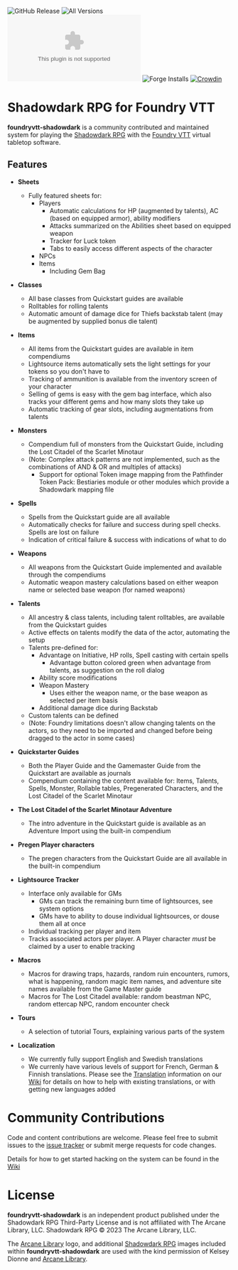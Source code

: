 ![GitHub Release](https://img.shields.io/github/release-date/Muttley/foundryvtt-shadowdark)
![All Versions](https://img.shields.io/github/downloads/Muttley/foundryvtt-shadowdark/total)
![Latest Version](https://img.shields.io/github/downloads/Muttley/foundryvtt-shadowdark/latest/shadowdark-release-1.5.1.zip)
![Forge Installs](https://img.shields.io/badge/dynamic/json?label=Forge%20Installs&query=package.installs&suffix=%25&url=https%3A%2F%2Fforge-vtt.com%2Fapi%2Fbazaar%2Fpackage%2Fshadowdark)
[![Crowdin](https://badges.crowdin.net/foundryvtt-shadowdark/localized.svg)](https://crowdin.com/project/foundryvtt-shadowdark)

# Shadowdark RPG for Foundry VTT

**foundryvtt-shadowdark** is a community contributed and maintained system for playing the [Shadowdark RPG][1] with the [Foundry VTT][2] virtual tabletop software.

## Features
- **Sheets**
  - Fully featured sheets for:
    - Players
      - Automatic calculations for HP (augmented by talents), AC (based on equipped armor), ability modifiers
      - Attacks summarized on the Abilities sheet based on equipped weapon
      - Tracker for Luck token
      - Tabs to easily access different aspects of the character
    - NPCs
    - Items
      - Including Gem Bag

- **Classes**
  - All base classes from Quickstart guides are available
  - Rolltables for rolling talents
  - Automatic amount of damage dice for Thiefs backstab talent (may be augmented by supplied bonus die talent)

- **Items**
  - All items from the Quickstart guides are available in item compendiums
  - Lightsource items automatically sets the light settings for your tokens so you don't have to
  - Tracking of ammunition is available from the inventory screen of your character
  - Selling of gems is easy with the gem bag interface, which also tracks your different gems and how many slots they take up
  - Automatic tracking of gear slots, including augmentations from talents

- **Monsters**
  - Compendium full of monsters from the Quickstart Guide, including the Lost Citadel of the Scarlet Minotaur
  - (Note: Complex attack patterns are not implemented, such as the combinations of AND & OR and multiples of attacks)
	- Support for optional Token image mapping from the Pathfinder Token Pack: Bestiaries module or other modules which provide a Shadowdark mapping file

- **Spells**
  - Spells from the Quickstart guide are all available
  - Automatically checks for failure and success during spell checks. Spells are lost on failure
  - Indication of critical failure & success with indications of what to do

- **Weapons**
  - All weapons from the Quickstart Guide implemented and available through the compendiums
  - Automatic weapon mastery calculations based on either weapon name or selected base weapon (for named weapons)

- **Talents**
  - All ancestry & class talents, including talent rolltables, are available from the Quickstart guides
  - Active effects on talents modify the data of the actor, automating the setup
  - Talents pre-defined for:
    - Advantage on Initiative, HP rolls, Spell casting with certain spells
      - Advantage button colored green when advantage from talents, as suggestion on the roll dialog
    - Ability score modifications
    - Weapon Mastery
      - Uses either the weapon name, or the base weapon as selected per item basis
    - Additional damage dice during Backstab
  - Custom talents can be defined
  - (Note: Foundry limitations doesn't allow changing talents on the actors, so they need to be imported and changed before being dragged to the actor in some cases)


- **Quickstarter Guides**
  - Both the Player Guide and the Gamemaster Guide from the Quickstart are available as journals
  - Compendium containing the content available for: Items, Talents, Spells, Monster, Rollable tables, Pregenerated Characters, and the Lost Citadel of the Scarlet Minotaur


- **The Lost Citadel of the Scarlet Minotaur Adventure**
  - The intro adventure in the Quickstart guide is available as an Adventure Import using the built-in compendium

- **Pregen Player characters**
  - The pregen characters from the Quickstart Guide are all available in the built-in compendium

- **Lightsource Tracker**
  - Interface only available for GMs
    - GMs can track the remaining burn time of lightsources, see system options
    - GMs have to ability to douse individual lightsources, or douse them all at once
  - Individual tracking per player and item
  - Tracks associated actors per player. A Player character *must* be claimed by a user to enable tracking

- **Macros**
  - Macros for drawing traps, hazards, random ruin encounters, rumors, what is happening, random magic item names, and adventure site names available from the Game Master guide
  - Macros for The Lost Citadel available: random beastman NPC, random ettercap NPC, random encounter check

- **Tours**
	- A selection of tutorial Tours, explaining various parts of the system

- **Localization**
  - We currently fully support English and Swedish translations
  - We currenly have various levels of support for French, German & Finnish translations.  Please see the [Translation][5] information on our [Wiki][4] for details on how to help with existing translations, or with getting new languages added

# Community Contributions

Code and content contributions are welcome. Please feel free to submit issues to the [issue tracker](https://github.com/Muttley/foundryvtt-shadowdark/issues) or submit merge requests for code changes.

Details for how to get started hacking on the system can be found in the [Wiki](https://github.com/Muttley/foundryvtt-shadowdark/wiki)

# License

**foundryvtt-shadowdark** is an independent product published under the Shadowdark RPG Third-Party License and is not affiliated with The Arcane Library, LLC. Shadowdark RPG © 2023 The Arcane Library, LLC.

The [Arcane Library][1] logo, and additional [Shadowdark RPG][1] images included within **foundryvtt-shadowdark** are used with the kind permission of Kelsey Dionne and [Arcane Library][1].

[1]: https://www.thearcanelibrary.com
[2]: https://www.thearcanelibrary.com/pages/shadowdark
[3]: https://foundryvtt.com
[4]: https://github.com/Muttley/foundryvtt-shadowdark/wiki/
[5]: https://github.com/Muttley/foundryvtt-shadowdark/wiki/Other-ways-to-contribute#translation
